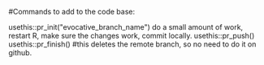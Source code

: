 #Commands to add to the code base:

usethis::pr_init("evocative_branch_name")
do a small amount of work, restart R, make sure the changes work, commit locally.
usethis::pr_push()
usethis::pr_finish() #this deletes the remote branch, so no need to do it on github.
